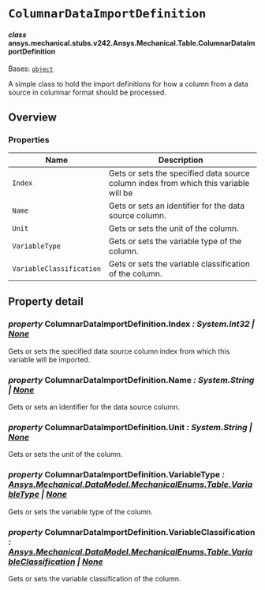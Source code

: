 # `ColumnarDataImportDefinition`



#### *class* ansys.mechanical.stubs.v242.Ansys.Mechanical.Table.ColumnarDataImportDefinition

Bases: [`object`](https://docs.python.org/3/library/functions.html#object)

A simple class to hold the import definitions for how a column from a data source in
columnar format should be processed.

<!-- !! processed by numpydoc !! -->

<a id="overview"></a>

## Overview

### Properties

| Name | Description |
|--------------------------|----------------------------------------------------------------------------------------|
| `Index`                  | Gets or sets the specified data source column index from which this variable will be   |
| `Name`                   | Gets or sets an identifier for the data source column.                                 |
| `Unit`                   | Gets or sets the unit of the column.                                                   |
| `VariableType`           | Gets or sets the variable type of the column.                                          |
| `VariableClassification` | Gets or sets the variable classification of the column.                                |

<a id="property-detail"></a>

## Property detail

### *property* ColumnarDataImportDefinition.Index *: System.Int32 | [None](https://docs.python.org/3/library/constants.html#None)*

Gets or sets the specified data source column index from which this variable will be
imported.

<!-- !! processed by numpydoc !! -->

### *property* ColumnarDataImportDefinition.Name *: System.String | [None](https://docs.python.org/3/library/constants.html#None)*

Gets or sets an identifier for the data source column.

<!-- !! processed by numpydoc !! -->

### *property* ColumnarDataImportDefinition.Unit *: System.String | [None](https://docs.python.org/3/library/constants.html#None)*

Gets or sets the unit of the column.

<!-- !! processed by numpydoc !! -->

### *property* ColumnarDataImportDefinition.VariableType *: [Ansys.Mechanical.DataModel.MechanicalEnums.Table.VariableType](../../../../v241/Ansys/Mechanical/DataModel/MechanicalEnums/Table/VariableType.md#ansys.mechanical.stubs.v241.Ansys.Mechanical.DataModel.MechanicalEnums.Table.VariableType) | [None](https://docs.python.org/3/library/constants.html#None)*

Gets or sets the variable type of the column.

<!-- !! processed by numpydoc !! -->

### *property* ColumnarDataImportDefinition.VariableClassification *: [Ansys.Mechanical.DataModel.MechanicalEnums.Table.VariableClassification](../../../../v241/Ansys/Mechanical/DataModel/MechanicalEnums/Table/VariableClassification.md#ansys.mechanical.stubs.v241.Ansys.Mechanical.DataModel.MechanicalEnums.Table.VariableClassification) | [None](https://docs.python.org/3/library/constants.html#None)*

Gets or sets the variable classification of the column.

<!-- !! processed by numpydoc !! -->

